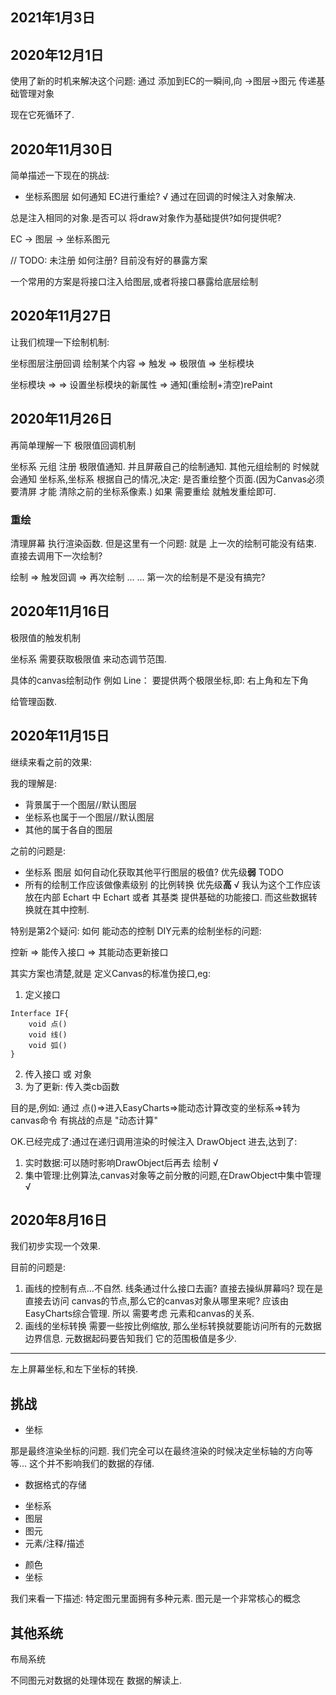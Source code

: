 ## 2021年1月3日

## 2020年12月1日
使用了新的时机来解决这个问题:
通过 添加到EC的一瞬间,向 ->图层->图元 传递基础管理对象

现在它死循环了.

## 2020年11月30日
简单描述一下现在的挑战:
- 坐标系图层 如何通知 EC进行重绘? √
通过在回调的时候注入对象解决.

总是注入相同的对象.是否可以 将draw对象作为基础提供?如何提供呢?

EC -> 图层 -> 坐标系图元

// TODO: 未注册 如何注册? 目前没有好的暴露方案

一个常用的方案是将接口注入给图层,或者将接口暴露给底层绘制

## 2020年11月27日
让我们梳理一下绘制机制:

坐标图层注册回调
绘制某个内容 => 触发 => 极限值 => 坐标模块

坐标模块 =>  => 设置坐标模块的新属性 => 通知(重绘制+清空)rePaint

## 2020年11月26日
再简单理解一下 极限值回调机制

坐标系 元组 注册 极限值通知. 并且屏蔽自己的绘制通知.
其他元组绘制的 时候就会通知 坐标系,坐标系 根据自己的情况,决定:
是否重绘整个页面.(因为Canvas必须要清屏 才能 清除之前的坐标系像素.)
如果 需要重绘 就触发重绘即可.

### 重绘
清理屏幕
执行渲染函数. 但是这里有一个问题: 就是
上一次的绘制可能没有结束. 直接去调用下一次绘制?

绘制 => 触发回调 => 再次绘制 ... ...
第一次的绘制是不是没有搞完?

## 2020年11月16日
极限值的触发机制

坐标系 需要获取极限值 来动态调节范围.

具体的canvas绘制动作 例如 Line：
要提供两个极限坐标,即:
右上角和左下角 

给管理函数.

## 2020年11月15日
继续来看之前的效果:

我的理解是:
- 背景属于一个图层//默认图层
- 坐标系也属于一个图层//默认图层
- 其他的属于各自的图层

之前的问题是:
- 坐标系 图层 如何自动化获取其他平行图层的极值?  优先级**弱** TODO
- 所有的绘制工作应该做像素级别 的比例转换        优先级**高** √
我认为这个工作应该放在内部 Echart 中
Echart 或者 其基类 提供基础的功能接口.
而这些数据转换就在其中控制.


特别是第2个疑问:
如何 能动态的控制 DIY元素的绘制坐标的问题:

控新 => 能传入接口 => 其能动态更新接口

其实方案也清楚,就是 定义Canvas的标准伪接口,eg:
1. 定义接口
```TS
Interface IF{
    void 点()
    void 线()
    void 弧()
}
```
2. 传入接口 或 对象
3. 为了更新: 传入类cb函数

目的是,例如: 
通过 点()=>进入EasyCharts=>能动态计算改变的坐标系=>转为canvas命令
有挑战的点是 "动态计算"

OK.已经完成了:通过在递归调用渲染的时候注入 DrawObject 进去,达到了:
1. 实时数据:可以随时影响DrawObject后再去 绘制   √
2. 集中管理:比例算法,canvas对象等之前分散的问题,在DrawObject中集中管理 √


## 2020年8月16日
我们初步实现一个效果.

目前的问题是:

1. 画线的控制有点...不自然.
线条通过什么接口去画?
直接去操纵屏幕吗?
现在是直接去访问 canvas的节点,那么它的canvas对象从哪里来呢?
应该由EasyCharts综合管理.
所以 需要考虑 元素和canvas的关系.
2. 画线的坐标转换
需要一些按比例缩放,
那么坐标转换就要能访问所有的元数据边界信息.
元数据起码要告知我们 它的范围极值是多少.



---------------

左上屏幕坐标,和左下坐标的转换.

## 挑战

- 坐标

那是最终渲染坐标的问题.
我们完全可以在最终渲染的时候决定坐标轴的方向等等...
这个并不影响我们的数据的存储.

- 数据格式的存储

* 坐标系
* 图层
* 图元
* 元素/注释/描述

- 颜色
- 坐标

我们来看一下描述:
特定图元里面拥有多种元素.
图元是一个非常核心的概念

## 其他系统

布局系统

不同图元对数据的处理体现在 数据的解读上.
